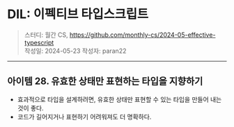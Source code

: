 # DIL: 이펙티브 타입스크립트

> 스터디: 월간 CS, https://github.com/monthly-cs/2024-05-effective-typescript  
> 작성일: 2024-05-23
> 작성자: paran22

---

## 아이템 28. 유효한 상태만 표현하는 타입을 지향하기
- 효과적으로 타입을 설계하려면, 유효한 상태만 표현할 수 있는 타입을 만들어 내는 것이 좋다.
- 코드가 길어지거나 표현하기 어려워져도 더 명확하다.